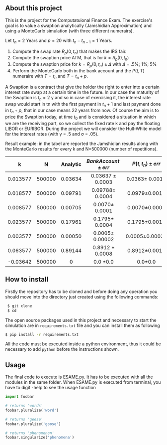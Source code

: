 ## About this project 
This is the project for the Computatuional Finance Exam. The exercise's goal is to value a swaption analytically (Jamshidian Approximation) and using a MonteCarlo simulation (with three different numerairs).

Let $t_n = 2$ Years and $p = 20$ with $t_n-t_{n-1} = 1$ Years.
1. Compute the swap rate $R_p(0, t_n)$ that makes the IRS fair.
2. Compute the swaption price ATM, that is for $k = R_p(0, t_n)$
3. Compute the swaption price for $k = R_p(0, t_n) ± \Delta$ with $\Delta$ = .5%; 1%; 5%
4. Perform the MonteCarlo both in the bank account and the $P(t, T)$ numeraire with $T = t_n$ and $T = t_n+p$.

A Swaption is a contract that give the holder the right to enter into a certain interest rate swap at a certain time in the future. In our case the maturity of the Swaption is $t_n = 2$ y and so in case of exercising it, the interest rate swap would start in tn with the first payment in $t_n+1$ and last
payment done in $t_n+p$, that in our case means 22 years from now. Of course the aim is to price the Swaption today, at time $t_0$ and is considered a situation in which we are the receiving part, so we collect the fixed rate k and pay the floating LIBOR or EURIBOR. During the project we will consider the Hull-White model for the interest rates (with γ = .5 and σ = .05).


Result example: in the tabel are reported the Jamshidian results along with the MonteCarlo
results for every k and N=500000 (number of repetitions). 

|k |N| Analytic |$BankAccount ± err$ |$P(t, t_n) ± err$| $P(t, t_n+p) ± err$|
|:---:|:---:|:---:|:---:|:---:|:---:| 
|0.013577 |500000| 0.03634|0.03637 ± 0.0003| 0.0363± 0.0010 |0.03644±0.0009|
|0.018577| 500000| 0.09791 |0.09788± 0.0004| 0.0979±0.0012 |0.0979±0.0011|
|0.008577 |500000 |0.00705| 0.0070± 0.0001 |0.0070±0.0006| 0.0070±0.0006|
|0.023577| 500000 |0.17961 |0.1795± 0.0004| 0.1795±0.0013 |0.1796±0.0012|
|0.003577 |500000 |0.00050| 0.0005± 0.00002 |0.0005±0.00031 |0.0005±0.0003|
|0.063577| 500000 |0.89144 |0.8912 ± 0.0008| 0.8912±0.0017| 0.89141±0.0012|
|-0.03642| 500000 |0| 0.0 ±0.0| 0.0±0.0| 0.0±0.0|

<!-- HOW TO INSTALL -->

<h2 id="how-to-install"> How to install</h2>

Firstly the repository has to be cloned and before doing any operation you should move into the directory just created using the following commands:

```bash
 $ git clone 
 $ cd 
```

The open source packages used in this project and necessary to start the simulation are in `requirements.txt` file and you can install them as following

```bash
$ pip install -r requirements.txt
```

All the code must be executed inside a python environment, thus it could be necessary to add `python` before the instructions shown.


## Usage

The final code to execute is ESAME.py. It has to be executed with all the modules in the same folder. When ESAME.py is executed from terminal, you have to digit -help to see the usage function
```python
import foobar

# returns 'words'
foobar.pluralize('word')

# returns 'geese'
foobar.pluralize('goose')

# returns 'phenomenon'
foobar.singularize('phenomena')
```
